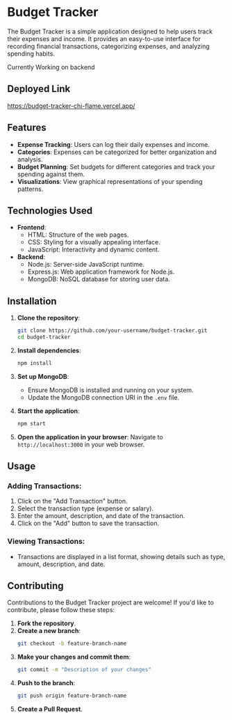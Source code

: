 # Budget Tracker

The Budget Tracker is a simple application designed to help users track their expenses and income. It provides an easy-to-use interface for recording financial transactions, categorizing expenses, and analyzing spending habits.

Currently Working on backend

## Deployed Link
https://budget-tracker-chi-flame.vercel.app/
## Features

- **Expense Tracking**: Users can log their daily expenses and income.
- **Categories**: Expenses can be categorized for better organization and analysis.
- **Budget Planning**: Set budgets for different categories and track your spending against them.
- **Visualizations**: View graphical representations of your spending patterns.

## Technologies Used

- **Frontend**:
  - HTML: Structure of the web pages.
  - CSS: Styling for a visually appealing interface.
  - JavaScript: Interactivity and dynamic content.
- **Backend**:
  - Node.js: Server-side JavaScript runtime.
  - Express.js: Web application framework for Node.js.
  - MongoDB: NoSQL database for storing user data.

## Installation

1. **Clone the repository**:
    ```bash
    git clone https://github.com/your-username/budget-tracker.git
    cd budget-tracker
    ```

2. **Install dependencies**:
    ```bash
    npm install
    ```

3. **Set up MongoDB**:
    - Ensure MongoDB is installed and running on your system.
    - Update the MongoDB connection URI in the `.env` file.

4. **Start the application**:
    ```bash
    npm start
    ```

5. **Open the application in your browser**:
    Navigate to `http://localhost:3000` in your web browser.

## Usage

### Adding Transactions:

1. Click on the "Add Transaction" button.
2. Select the transaction type (expense or salary).
3. Enter the amount, description, and date of the transaction.
4. Click on the "Add" button to save the transaction.

### Viewing Transactions:

- Transactions are displayed in a list format, showing details such as type, amount, description, and date.


## Contributing

Contributions to the Budget Tracker project are welcome! If you'd like to contribute, please follow these steps:

1. **Fork the repository**.
2. **Create a new branch**:
    ```bash
    git checkout -b feature-branch-name
    ```
3. **Make your changes and commit them**:
    ```bash
    git commit -m "Description of your changes"
    ```
4. **Push to the branch**:
    ```bash
    git push origin feature-branch-name
    ```
5. **Create a Pull Request**.
